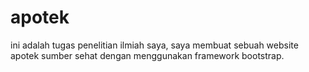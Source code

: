 # apotek
ini adalah tugas penelitian ilmiah saya, saya membuat sebuah website apotek sumber sehat dengan menggunakan framework bootstrap.
